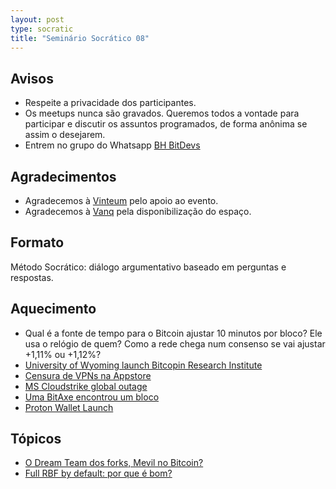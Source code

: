 ```yaml
---
layout: post
type: socratic
title: "Seminário Socrático 08"
---
```

## Avisos
- Respeite a privacidade dos participantes.
- Os meetups nunca são gravados. Queremos todos a vontade para participar e discutir os assuntos programados, de forma anônima se assim o desejarem.
- Entrem no grupo do Whatsapp [BH BitDevs](https://chat.whatsapp.com/EXLJjo3QURxBcj8bqxLc81) 

## Agradecimentos

- Agradecemos à [Vinteum](https://vinteum.org/) pelo apoio ao evento.
- Agradecemos à [Vanq](https://vanq.co/en/) pela disponibilização do espaço.

## Formato

Método Socrático: diálogo argumentativo baseado em perguntas e respostas.

## Aquecimento
* Qual é a fonte de tempo para o Bitcoin ajustar 10 minutos por bloco? Ele usa o relógio de quem?
Como a rede chega num consenso se vai ajustar +1,11% ou +1,12%?
* [University of Wyoming launch Bitcopin Research Institute](https://bitcoinmagazine.com/business/university-of-wyoming-launches-first-bitcoin-research-institute)
* [Censura de VPNs na Appstore](https://x.com/protonvpn/status/1825181045035074016)
* [MS Cloudstrike global outage](https://www.nytimes.com/2024/07/19/business/microsoft-outage-cause-azure-crowdstrike.html)
* [Uma BitAxe encontrou um bloco](https://x.com/bitentrepreneur/status/1816173826754929125)
* [Proton Wallet Launch](https://www.nist.gov/news-events/news/2024/08/nist-releases-first-3-finalized-post-quantum-encryption-standards)

## Tópicos
* [O Dream Team dos forks, Mevil no Bitcoin?](https://x.com/roasbeef/status/1813658193631023416)
* [Full RBF by default: por que é bom?](https://petertodd.org/2023/why-you-should-run-mempoolfullrbf)

